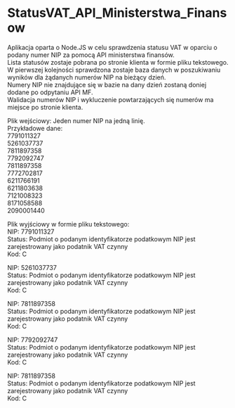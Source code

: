 # StatusVAT_API_Ministerstwa_Finansow
Aplikacja oparta o Node.JS w celu sprawdzenia statusu VAT w oparciu o podany numer NIP za pomocą API ministerstwa finansów.  
Lista statusów zostaje pobrana po stronie klienta w formie pliku tekstowego.  
W pierwszej kolejności sprawdzona zostaje baza danych w poszukiwaniu wyników dla żądanych numerów NIP na bieżący dzień.  
Numery NIP nie znajdujące się w bazie na dany dzień zostaną doniej dodane po odpytaniu API MF.  
Walidacja numerów NIP i wykluczenie powtarzających się numerów ma miejsce po stronie klienta.  
  
Plik wejściowy: Jeden numer NIP na jedną linię.  
Przykładowe dane:  
7791011327  
5261037737  
7811897358  
7792092747  
7811897358  
7772702817  
6211766191  
6211803638  
7121008323  
8171058588  
2090001440  
  
Plik wyjściowy w formie pliku tekstowego:  
NIP:	7791011327  
Status:	Podmiot o podanym identyfikatorze podatkowym NIP jest zarejestrowany jako podatnik VAT czynny  
Kod:	C  
  
NIP:	5261037737  
Status:	Podmiot o podanym identyfikatorze podatkowym NIP jest zarejestrowany jako podatnik VAT czynny  
Kod:	C  
  
NIP:	7811897358  
Status:	Podmiot o podanym identyfikatorze podatkowym NIP jest zarejestrowany jako podatnik VAT czynny  
Kod:	C  

NIP:	7792092747  
Status:	Podmiot o podanym identyfikatorze podatkowym NIP jest zarejestrowany jako podatnik VAT czynny  
Kod:	C  
  
NIP:	7811897358  
Status:	Podmiot o podanym identyfikatorze podatkowym NIP jest zarejestrowany jako podatnik VAT czynny  
Kod:	C  
